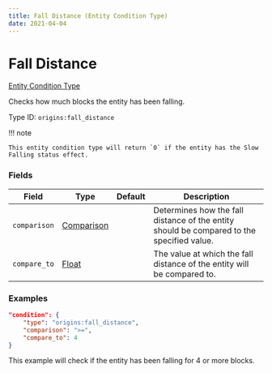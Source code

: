 ```yaml
---
title: Fall Distance (Entity Condition Type)
date: 2021-04-04
---
```


# Fall Distance

[Entity Condition Type](../entity_condition_types.md)

Checks how much blocks the entity has been falling.

Type ID: `origins:fall_distance`

!!! note

    This entity condition type will return `0` if the entity has the Slow Falling status effect.


### Fields

Field  | Type | Default | Description
-------|------|---------|-------------
`comparison` | [Comparison](../data_types/comparison.md) | | Determines how the fall distance of the entity should be compared to the specified value.
`compare_to` | [Float](../data_types/float.md) | | The value at which the fall distance of the entity will be compared to.


### Examples

```json
"condition": {
    "type": "origins:fall_distance",
    "comparison": ">=",
    "compare_to": 4
}
```

This example will check if the entity has been falling for 4 or more blocks.
